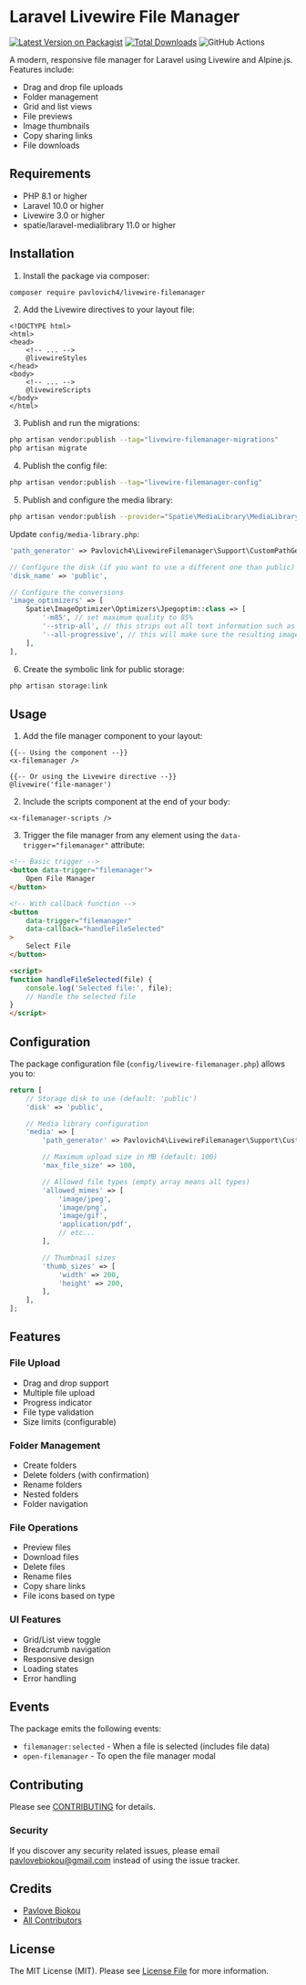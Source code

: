# Laravel Livewire File Manager

[![Latest Version on Packagist](https://img.shields.io/packagist/v/pavlovich4/livewire-filemanager.svg?style=flat-square)](https://packagist.org/packages/pavlovich4/livewire-filemanager)
[![Total Downloads](https://img.shields.io/packagist/dt/pavlovich4/livewire-filemanager.svg?style=flat-square)](https://packagist.org/packages/pavlovich4/livewire-filemanager)
![GitHub Actions](https://github.com/pavlovich4/livewire-filemanager/actions/workflows/main.yml/badge.svg)

A modern, responsive file manager for Laravel using Livewire and Alpine.js. Features include:
- Drag and drop file uploads
- Folder management
- Grid and list views
- File previews
- Image thumbnails
- Copy sharing links
- File downloads

## Requirements

- PHP 8.1 or higher
- Laravel 10.0 or higher
- Livewire 3.0 or higher
- spatie/laravel-medialibrary 11.0 or higher

## Installation

1. Install the package via composer:

```bash
composer require pavlovich4/livewire-filemanager
```

2. Add the Livewire directives to your layout file:

```blade
<!DOCTYPE html>
<html>
<head>
    <!-- ... -->
    @livewireStyles
</head>
<body>
    <!-- ... -->
    @livewireScripts
</body>
</html>
```

3. Publish and run the migrations:

```bash
php artisan vendor:publish --tag="livewire-filemanager-migrations"
php artisan migrate
```

4. Publish the config file:

```bash
php artisan vendor:publish --tag="livewire-filemanager-config"
```

5. Publish and configure the media library:

```bash
php artisan vendor:publish --provider="Spatie\MediaLibrary\MediaLibraryServiceProvider" --tag="config"
```

Update `config/media-library.php`:
```php
'path_generator' => Pavlovich4\LivewireFilemanager\Support\CustomPathGenerator::class,

// Configure the disk (if you want to use a different one than public)
'disk_name' => 'public',

// Configure the conversions
'image_optimizers' => [
    Spatie\ImageOptimizer\Optimizers\Jpegoptim::class => [
        '-m85', // set maximum quality to 85%
        '--strip-all', // this strips out all text information such as comments and EXIF data
        '--all-progressive', // this will make sure the resulting image is a progressive one
    ],
],
```

6. Create the symbolic link for public storage:

```bash
php artisan storage:link
```

## Usage

1. Add the file manager component to your layout:

```blade
{{-- Using the component --}}
<x-filemanager />

{{-- Or using the Livewire directive --}}
@livewire('file-manager')
```

2. Include the scripts component at the end of your body:

```blade
<x-filemanager-scripts />
```

3. Trigger the file manager from any element using the `data-trigger="filemanager"` attribute:

```html
<!-- Basic trigger -->
<button data-trigger="filemanager">
    Open File Manager
</button>

<!-- With callback function -->
<button
    data-trigger="filemanager"
    data-callback="handleFileSelected"
>
    Select File
</button>

<script>
function handleFileSelected(file) {
    console.log('Selected file:', file);
    // Handle the selected file
}
</script>
```

## Configuration

The package configuration file (`config/livewire-filemanager.php`) allows you to:

```php
return [
    // Storage disk to use (default: 'public')
    'disk' => 'public',

    // Media library configuration
    'media' => [
        'path_generator' => Pavlovich4\LivewireFilemanager\Support\CustomPathGenerator::class,

        // Maximum upload size in MB (default: 100)
        'max_file_size' => 100,

        // Allowed file types (empty array means all types)
        'allowed_mimes' => [
            'image/jpeg',
            'image/png',
            'image/gif',
            'application/pdf',
            // etc...
        ],

        // Thumbnail sizes
        'thumb_sizes' => [
            'width' => 200,
            'height' => 200,
        ],
    ],
];
```

## Features

### File Upload
- Drag and drop support
- Multiple file upload
- Progress indicator
- File type validation
- Size limits (configurable)

### Folder Management
- Create folders
- Delete folders (with confirmation)
- Rename folders
- Nested folders
- Folder navigation

### File Operations
- Preview files
- Download files
- Delete files
- Rename files
- Copy share links
- File icons based on type

### UI Features
- Grid/List view toggle
- Breadcrumb navigation
- Responsive design
- Loading states
- Error handling

## Events

The package emits the following events:

- `filemanager:selected` - When a file is selected (includes file data)
- `open-filemanager` - To open the file manager modal

## Contributing

Please see [CONTRIBUTING](CONTRIBUTING.md) for details.

### Security

If you discover any security related issues, please email pavlovebiokou@gmail.com instead of using the issue tracker.

## Credits

- [Pavlove Biokou](https://github.com/pavlovich4)
- [All Contributors](../../contributors)

## License

The MIT License (MIT). Please see [License File](LICENSE.md) for more information.
